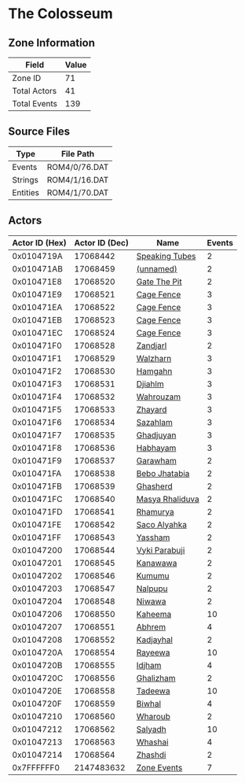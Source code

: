 # The Colosseum

## Zone Information

| Field        |   Value |
|--------------|---------|
| Zone ID      |      71 |
| Total Actors |      41 |
| Total Events |     139 |

## Source Files

| Type     | File Path     |
|----------|---------------|
| Events   | ROM4/0/76.DAT |
| Strings  | ROM4/1/16.DAT |
| Entities | ROM4/1/70.DAT |

## Actors

| Actor ID (Hex)   |   Actor ID (Dec) | Name                                                   |   Events |
|------------------|------------------|--------------------------------------------------------|----------|
| 0x0104719A       |         17068442 | [Speaking Tubes](./17068442%20-%20Speaking%20Tubes/)   |        2 |
| 0x010471AB       |         17068459 | [(unnamed)](./17068459/)                               |        2 |
| 0x010471E8       |         17068520 | [Gate The Pit](./17068520%20-%20Gate%20The%20Pit/)     |        2 |
| 0x010471E9       |         17068521 | [Cage Fence](./17068521%20-%20Cage%20Fence/)           |        3 |
| 0x010471EA       |         17068522 | [Cage Fence](./17068522%20-%20Cage%20Fence/)           |        3 |
| 0x010471EB       |         17068523 | [Cage Fence](./17068523%20-%20Cage%20Fence/)           |        3 |
| 0x010471EC       |         17068524 | [Cage Fence](./17068524%20-%20Cage%20Fence/)           |        3 |
| 0x010471F0       |         17068528 | [Zandjarl](./17068528%20-%20Zandjarl/)                 |        2 |
| 0x010471F1       |         17068529 | [Walzharn](./17068529%20-%20Walzharn/)                 |        3 |
| 0x010471F2       |         17068530 | [Hamgahn](./17068530%20-%20Hamgahn/)                   |        3 |
| 0x010471F3       |         17068531 | [Djiahlm](./17068531%20-%20Djiahlm/)                   |        3 |
| 0x010471F4       |         17068532 | [Wahrouzam](./17068532%20-%20Wahrouzam/)               |        3 |
| 0x010471F5       |         17068533 | [Zhayard](./17068533%20-%20Zhayard/)                   |        3 |
| 0x010471F6       |         17068534 | [Sazahlam](./17068534%20-%20Sazahlam/)                 |        3 |
| 0x010471F7       |         17068535 | [Ghadjuyan](./17068535%20-%20Ghadjuyan/)               |        3 |
| 0x010471F8       |         17068536 | [Habhayam](./17068536%20-%20Habhayam/)                 |        3 |
| 0x010471F9       |         17068537 | [Garawham](./17068537%20-%20Garawham/)                 |        2 |
| 0x010471FA       |         17068538 | [Bebo Jhatabia](./17068538%20-%20Bebo%20Jhatabia/)     |        2 |
| 0x010471FB       |         17068539 | [Ghasherd](./17068539%20-%20Ghasherd/)                 |        2 |
| 0x010471FC       |         17068540 | [Masya Rhaliduva](./17068540%20-%20Masya%20Rhaliduva/) |        2 |
| 0x010471FD       |         17068541 | [Rhamurya](./17068541%20-%20Rhamurya/)                 |        2 |
| 0x010471FE       |         17068542 | [Saco Alyahka](./17068542%20-%20Saco%20Alyahka/)       |        2 |
| 0x010471FF       |         17068543 | [Yassham](./17068543%20-%20Yassham/)                   |        2 |
| 0x01047200       |         17068544 | [Vyki Parabuji](./17068544%20-%20Vyki%20Parabuji/)     |        2 |
| 0x01047201       |         17068545 | [Kanawawa](./17068545%20-%20Kanawawa/)                 |        2 |
| 0x01047202       |         17068546 | [Kumumu](./17068546%20-%20Kumumu/)                     |        2 |
| 0x01047203       |         17068547 | [Nalpupu](./17068547%20-%20Nalpupu/)                   |        2 |
| 0x01047204       |         17068548 | [Niwawa](./17068548%20-%20Niwawa/)                     |        2 |
| 0x01047206       |         17068550 | [Kaheema](./17068550%20-%20Kaheema/)                   |       10 |
| 0x01047207       |         17068551 | [Abhrem](./17068551%20-%20Abhrem/)                     |        4 |
| 0x01047208       |         17068552 | [Kadjayhal](./17068552%20-%20Kadjayhal/)               |        2 |
| 0x0104720A       |         17068554 | [Rayeewa](./17068554%20-%20Rayeewa/)                   |       10 |
| 0x0104720B       |         17068555 | [Idjham](./17068555%20-%20Idjham/)                     |        4 |
| 0x0104720C       |         17068556 | [Ghalizham](./17068556%20-%20Ghalizham/)               |        2 |
| 0x0104720E       |         17068558 | [Tadeewa](./17068558%20-%20Tadeewa/)                   |       10 |
| 0x0104720F       |         17068559 | [Biwhal](./17068559%20-%20Biwhal/)                     |        4 |
| 0x01047210       |         17068560 | [Wharoub](./17068560%20-%20Wharoub/)                   |        2 |
| 0x01047212       |         17068562 | [Salyadh](./17068562%20-%20Salyadh/)                   |       10 |
| 0x01047213       |         17068563 | [Whashai](./17068563%20-%20Whashai/)                   |        4 |
| 0x01047214       |         17068564 | [Zhashdi](./17068564%20-%20Zhashdi/)                   |        2 |
| 0x7FFFFFF0       |       2147483632 | [Zone Events](./Zone%20Events/)                        |        7 |